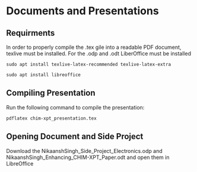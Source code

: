 # Documents and Presentations

## Requirments
In order to properly compile the .tex gile into a readable PDF document, texlive must be installed. For the .odp and .odt LiberOffice must be installed

```shell
sudo apt install texlive-latex-recommended texlive-latex-extra
```
```shell
sudo apt install libreoffice
```

## Compiling Presentation

Run the following command to compile the presentation:

```shell
pdflatex chim-xpt_presentation.tex
```
## Opening Document and Side Project

Download the NikaanshSingh_Side_Project_Electronics.odp and NikaanshSingh_Enhancing_CHIM-XPT_Paper.odt and open them in LibreOffice
